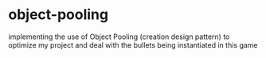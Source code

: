 # object-pooling

implementing the use of Object Pooling (creation design pattern) to optimize my project and deal with the bullets being instantiated in this game
 
 
 
  
 
 
